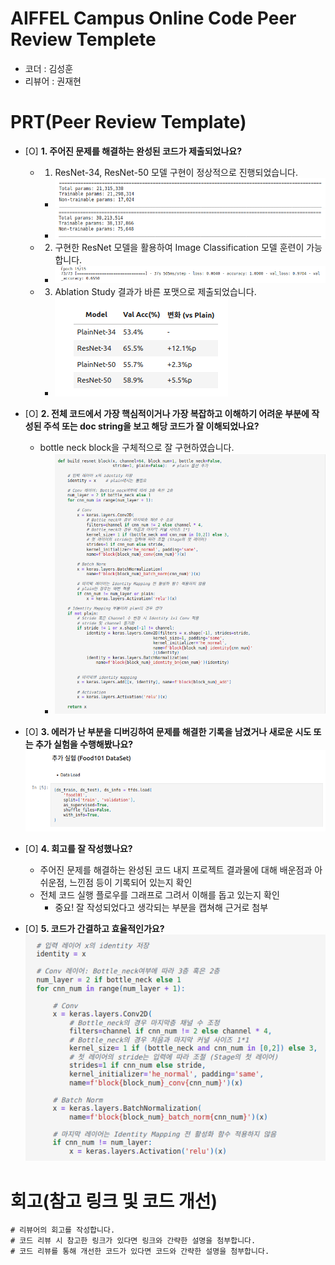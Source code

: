 # AIFFEL Campus Online Code Peer Review Templete
- 코더 : 김성훈
- 리뷰어 : 권재현


# PRT(Peer Review Template)
- [O]  **1. 주어진 문제를 해결하는 완성된 코드가 제출되었나요?**
    - 1. ResNet-34, ResNet-50 모델 구현이 정상적으로 진행되었습니다.
        - <img src = "https://github.com/bluegold75/AIFFEL_QUEST_RS/blob/main/image/sam_9.png?raw=true">
        - <img src = "https://github.com/bluegold75/AIFFEL_QUEST_RS/blob/main/image/sam_10.png?raw=true">
    - 2. 구현한 ResNet 모델을 활용하여 Image Classification 모델 훈련이 가능합니다.
        - <img src = "https://github.com/bluegold75/AIFFEL_QUEST_RS/blob/main/image/sam_11.png?raw=true">
    - 3. Ablation Study 결과가 바른 포맷으로 제출되었습니다.
        - <img src = "https://github.com/bluegold75/AIFFEL_QUEST_RS/blob/main/image/sam_12.png?raw=true">
    
- [O]  **2. 전체 코드에서 가장 핵심적이거나 가장 복잡하고 이해하기 어려운 부분에 작성된 
주석 또는 doc string을 보고 해당 코드가 잘 이해되었나요?**
    - bottle neck block을 구체적으로 잘 구현하였습니다.
        - <img src = "https://github.com/bluegold75/AIFFEL_QUEST_RS/blob/main/image/sam_13.png?raw=true">
        
- [O]  **3. 에러가 난 부분을 디버깅하여 문제를 해결한 기록을 남겼거나
새로운 시도 또는 추가 실험을 수행해봤나요?**
    <img src = "https://github.com/bluegold75/AIFFEL_QUEST_RS/blob/main/image/sam_14.png?raw=true">
        
- [O]  **4. 회고를 잘 작성했나요?**
    - 주어진 문제를 해결하는 완성된 코드 내지 프로젝트 결과물에 대해
    배운점과 아쉬운점, 느낀점 등이 기록되어 있는지 확인
    - 전체 코드 실행 플로우를 그래프로 그려서 이해를 돕고 있는지 확인
        - 중요! 잘 작성되었다고 생각되는 부분을 캡쳐해 근거로 첨부
        
- [O]  **5. 코드가 간결하고 효율적인가요?**
    <img src = "https://github.com/bluegold75/AIFFEL_QUEST_RS/blob/main/image/sam_15.png?raw=true">


# 회고(참고 링크 및 코드 개선)
```
# 리뷰어의 회고를 작성합니다.
# 코드 리뷰 시 참고한 링크가 있다면 링크와 간략한 설명을 첨부합니다.
# 코드 리뷰를 통해 개선한 코드가 있다면 코드와 간략한 설명을 첨부합니다.
```
